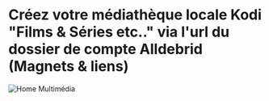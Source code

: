 # Créez votre médiathèque locale Kodi "Films & Séries etc.." via l'url du dossier de compte Alldebrid (Magnets & liens)

![Home Multimédia](https://github.com/victore447/LiensEtMagnetsAlldebridEnMultimedia/assets/48101775/d5bd6362-c8f8-4111-b89e-152aff972fc5)
